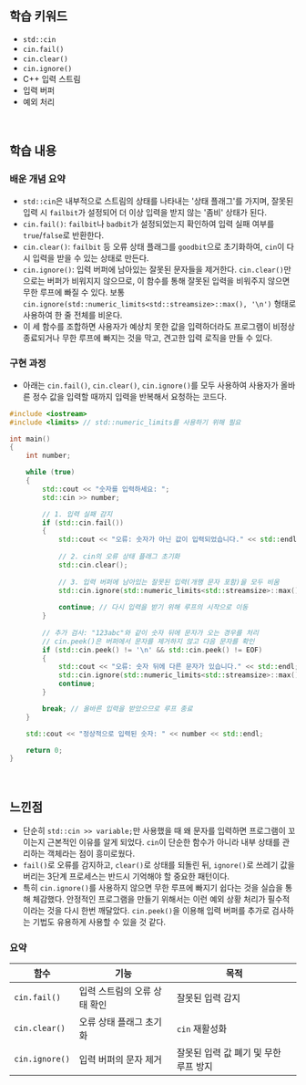 ## 학습 키워드

  - `std::cin`
  - `cin.fail()`
  - `cin.clear()`
  - `cin.ignore()`
  - C++ 입력 스트림
  - 입력 버퍼
  - 예외 처리

<br/>

## 학습 내용

### 배운 개념 요약

  - `std::cin`은 내부적으로 스트림의 상태를 나타내는 '상태 플래그'를 가지며, 잘못된 입력 시 `failbit`가 설정되어 더 이상 입력을 받지 않는 '좀비' 상태가 된다.
  - `cin.fail()`: `failbit`나 `badbit`가 설정되었는지 확인하여 입력 실패 여부를 `true`/`false`로 반환한다.
  - `cin.clear()`: `failbit` 등 오류 상태 플래그를 `goodbit`으로 초기화하여, `cin`이 다시 입력을 받을 수 있는 상태로 만든다.
  - `cin.ignore()`: 입력 버퍼에 남아있는 잘못된 문자들을 제거한다. `cin.clear()`만으로는 버퍼가 비워지지 않으므로, 이 함수를 통해 잘못된 입력을 비워주지 않으면 무한 루프에 빠질 수 있다. 보통 `cin.ignore(std::numeric_limits<std::streamsize>::max(), '\n')` 형태로 사용하여 한 줄 전체를 비운다.
  - 이 세 함수를 조합하면 사용자가 예상치 못한 값을 입력하더라도 프로그램이 비정상 종료되거나 무한 루프에 빠지는 것을 막고, 견고한 입력 로직을 만들 수 있다.

### 구현 과정

  - 아래는 `cin.fail()`, `cin.clear()`, `cin.ignore()`를 모두 사용하여 사용자가 올바른 정수 값을 입력할 때까지 입력을 반복해서 요청하는 코드다.

```cpp
#include <iostream>
#include <limits> // std::numeric_limits를 사용하기 위해 필요

int main()
{
    int number;

    while (true)
    {
        std::cout << "숫자를 입력하세요: ";
        std::cin >> number;

        // 1. 입력 실패 감지
        if (std::cin.fail())
        {
            std::cout << "오류: 숫자가 아닌 값이 입력되었습니다." << std::endl;
            
            // 2. cin의 오류 상태 플래그 초기화
            std::cin.clear();
            
            // 3. 입력 버퍼에 남아있는 잘못된 입력(개행 문자 포함)을 모두 비움
            std::cin.ignore(std::numeric_limits<std::streamsize>::max(), '\n');
            
            continue; // 다시 입력을 받기 위해 루프의 시작으로 이동
        }
        
        // 추가 검사: "123abc"와 같이 숫자 뒤에 문자가 오는 경우를 처리
        // cin.peek()은 버퍼에서 문자를 제거하지 않고 다음 문자를 확인
        if (std::cin.peek() != '\n' && std::cin.peek() != EOF)
        {
            std::cout << "오류: 숫자 뒤에 다른 문자가 있습니다." << std::endl;
            std::cin.ignore(std::numeric_limits<std::streamsize>::max(), '\n');
            continue;
        }

        break; // 올바른 입력을 받았으므로 루프 종료
    }

    std::cout << "정상적으로 입력된 숫자: " << number << std::endl;

    return 0;
}
```

<br/>

## 느낀점

  - 단순히 `std::cin >> variable;`만 사용했을 때 왜 문자를 입력하면 프로그램이 꼬이는지 근본적인 이유를 알게 되었다. `cin`이 단순한 함수가 아니라 내부 상태를 관리하는 객체라는 점이 흥미로웠다.
  - `fail()`로 오류를 감지하고, `clear()`로 상태를 되돌린 뒤, `ignore()`로 쓰레기 값을 버리는 3단계 프로세스는 반드시 기억해야 할 중요한 패턴이다.
  - 특히 `cin.ignore()`를 사용하지 않으면 무한 루프에 빠지기 쉽다는 것을 실습을 통해 체감했다. 안정적인 프로그램을 만들기 위해서는 이런 예외 상황 처리가 필수적이라는 것을 다시 한번 깨달았다. `cin.peek()`을 이용해 입력 버퍼를 추가로 검사하는 기법도 유용하게 사용할 수 있을 것 같다.

### 요약

| 함수 | 기능 | 목적 |
|---|---|---|
| `cin.fail()` | 입력 스트림의 오류 상태 확인 | 잘못된 입력 감지 |
| `cin.clear()` | 오류 상태 플래그 초기화 | `cin` 재활성화 |
| `cin.ignore()` | 입력 버퍼의 문자 제거 | 잘못된 입력 값 폐기 및 무한 루프 방지 |
